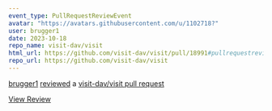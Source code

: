 ```yaml
---
event_type: PullRequestReviewEvent
avatar: "https://avatars.githubusercontent.com/u/1102718?"
user: brugger1
date: 2023-10-18
repo_name: visit-dav/visit
html_url: https://github.com/visit-dav/visit/pull/18991#pullrequestreview-1686095565
repo_url: https://github.com/visit-dav/visit
---
```


<a href='https://github.com/brugger1' target='_blank'>brugger1</a> <a href='https://github.com/visit-dav/visit/pull/18991#pullrequestreview-1686095565' target='_blank'>reviewed</a> a <a href='https://github.com/visit-dav/visit/pull/18991' target='_blank'>visit-dav/visit pull request</a>

<small></small>

<a href='https://github.com/visit-dav/visit/pull/18991#pullrequestreview-1686095565' target='_blank'>View Review</a>